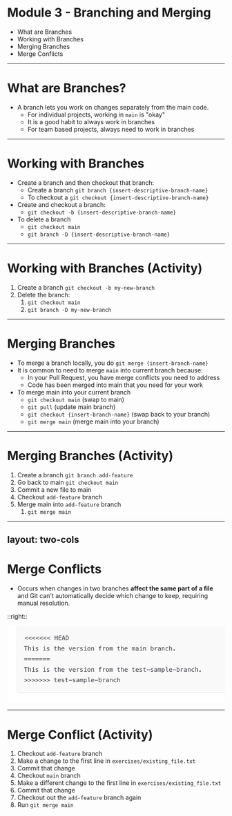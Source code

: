 # **Module 3 - Branching and Merging**

* What are Branches
* Working with Branches
* Merging Branches
* Merge Conflicts

---

# **What are Branches?**

* A branch lets you work on changes separately from the main code.
  * For individual projects, working in `main` is "okay"
  * It is a good habit to always work in branches
  * For team based projects, always need to work in branches

---

# **Working with Branches**
<div class="text-2xl">

* Create a branch and then checkout that branch:
  * Create a branch `git branch {insert-descriptive-branch-name}`
  * To checkout a `git checkout {insert-descriptive-branch-name}`
* Create and checkout a branch:
  * `git checkout -b {insert-descriptive-branch-name}`
* To delete a branch
  * `git checkout main`
  * `git branch -D {insert-descriptive-branch-name}`
</div>

---

# **Working with Branches (Activity)**

1. Create a branch `git checkout -b my-new-branch`
2. Delete the branch:
   1. `git checkout main`
   2. `git branch -D my-new-branch`

---

# **Merging Branches**
<div class="text-2xl">

* To merge a branch locally, you do `git merge {insert-branch-name}`
* It is common to need to merge `main` into current branch because:
  * In your Pull Request, you have merge conflicts you need to address
  * Code has been merged into main that you need for your work
* To merge main into your current branch
  * `git checkout main` (swap to main)
  * `git pull` (update main branch)
  * `git checkout {insert-branch-name}` (swap back to your branch)
  * `git merge main` (merge main into your branch)
</div>

---

# **Merging Branches (Activity)**

1. Create a branch `git branch add-feature`
2. Go back to main `git checkout main`
3. Commit a new file to main
4. Checkout `add-feature` branch
5. Merge main into `add-feature` branch
   1. `git merge main`

---
layout: two-cols
---

# **Merge Conflicts**

* Occurs when changes in two branches **affect the same part of a file** and Git can't automatically decide which change to keep, requiring manual resolution.

::right::

<div class="flex justify-center items-center h-full">
  <img src="./images/example-merge-conflict.png" />
</div>

---

# **Merge Conflict (Activity)**
<div class="text-2xl">

1. Checkout `add-feature` branch
2. Make a change to the first line in `exercises/existing_file.txt`
3. Commit that change
4. Checkout `main` branch
5. Make a different change to the first line in `exercises/existing_file.txt`
6. Commit that change
7. Checkout out the `add-feature` branch again
8. Run `git merge main`
</div>
